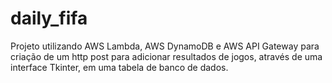 # daily_fifa

Projeto utilizando AWS Lambda, AWS DynamoDB e AWS API Gateway para criação de um http post para adicionar resultados de jogos, através de uma interface Tkinter, em uma tabela de banco de dados.
